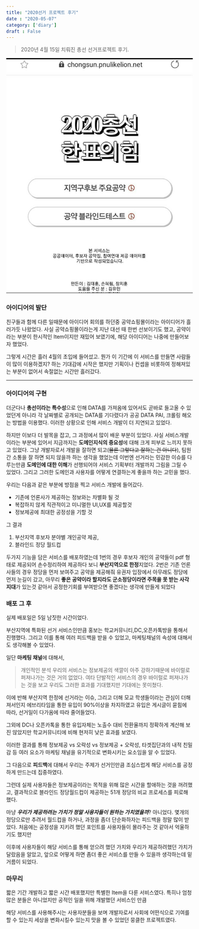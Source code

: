 ```yaml
---
title: "2020선거 프로젝트 후기"
date : "2020-05-07"
category: ['diary']
draft : False
---
```


>2020년 4월 15일 치뤄진 총선 선거프로젝트 후기. 

![](../../images/chongsun.jpg)

### 아이디어의 발단

친구들과 함께 다른 일때문에 아이디어 회의를 하던중 공약쇼핑몰이라는 아이디어가 흘러가듯 나왔었다.
사실 공약쇼핑몰이라는게 지난 대선 때 한번 선보이기도 했고, 
공약이라는 부분이 한시적인 Item이지만 재밌어 보였기에,
해당 아이디어는 나중에 만들어보자 했었다.

그렇게 시간은 흘러 4월의 초입에 들어섰고.
뭔가 이 기간에 이 서비스를 만들면 사람들이 많이 이용하겠지? 하는 기대감에 시작은 했지만
기획이나 컨셉을 비롯하여 정해져있는 부분이 없어서 속절없는 시간만 흘러갔다.

***

### 아이디어의 구현

더군다나 **총선이라는 특수성**으로 인해 DATA를 가져옴에 있어서도 곧바로 들고올 수 있었던게 아니라
각 날짜별로 공개되는 DATA를 기다렸다가 공공 DATA PAI, 크롤링 해오는 방법을 이용했다.
이러한 상황으로 인해 서비스 개발이 더 지연되고 있었다.

하지만 이보다 더 발목을 잡고, 그 과정에서 많이 배운 부분이 있었다.
사실 서비스개발이라는 부분에 있어서 지금까지는 **도메인지식의 중요성**에 대해 크게 피부로 느끼지 못하고 있었다.
그냥 개발자로서 개발을 잘하면 되고(~~물론 그렇다고 잘하는 건 아니다~~), 팀원간 소통을 잘 하면 되지 않을까 하는 생각을 했었는데
이번엔 선거라는 민감한 이슈를 다루는만큼 **도메인에 대한 이해**가 선행되어야 서비스 기획부터 개발까지 그림을 그릴 수 있었다.
그리고 그러한 도메인과 사용자를 어떻게 연결하는게 좋을까 하는 고민을 했다.

우리는 다음과 같은 부분에 방점을 찍고 서비스 개발에 들어갔다.
* 기존에 언론사가 제공하는 정보와는 차별화 될 것
* 복잡하지 않게 직관적이고 미니멀한 UI,UX를 제공할것
* 정보제공에 최대한 공정성을 기할 것
  
그 결과
1. 부산지역 후보자 분야별 개인공약 제공,
2. 블라인드 정당 월드컵

두가지 기능을 담은 서비스를 배포하였는데
1번의 경우 후보자 개인의 공약들이 pdf 형태로 제공되어 손수정리하여 제공하다 보니 **부산지역으로 한정**지었다.
2번은 기존 언론사들의 경우 정당을 먼저 보여주고 공약을 제공해줘 유권자 입장에서 아무래도 정당에 먼저 눈길이 갔고,
아무리 **좋은 공약이라 할지라도 군소정당이라면 주목을 못 받는 사각지대**가 있는것 같아서 공정한기회를 부여받으면 좋겠다는 생각에 만들게 되었다


### 배포 그 후

실제 배포일은 5일 남짓한 시간이었다.

부산지역에 특화된 선거 서비스인만큼 홍보는 학교커뮤니티,DC,오픈카톡방을 통해서 진행했다.
그리고 이를 통해 여러 피드백을 받을 수 있었고, 마케팅채널의 속성에 대해서도 생각해볼 수 있었다.

일단 **마케팅 채널**에 대해서,
>개인적인 분석
우리의 서비스는 정보제공의 색깔이 아주 강하기때문에 바이럴로 퍼져나가는 것은 거의 없었다.
여타 단발적인 서비스의 경우 바이럴로 퍼져나가는 것을 보고 우리도 그러한 효과를 기대했지만 기대에는 못미쳤다.

이에 반해 부산지역 한정에 선거라는 이슈, 그리고 더해 모교 학생들이라는 관심이 더해져서인지
에브리타임을 통한 유입이 90%이상을 차지하였고 유입은 게시글이 묻힘에 따라, 선거일이 다가옴에 따라 줄어들었다.

그외에 DC나 오픈카톡을 통한 유입자체는 노출수 대비 전환율까지 정확하게 계산해 보진 않았지만 
학교커뮤니티에 비해 현저히 낮은 효과를 보였다.

이러한 결과를 통해 정보제공 vs 오락성 vs 정보제공 + 오락성, 타겟집단과의 내적 친밀감 등 여러 요소가 마케팅 채널을 유기적으로 변화시키는 요소임을 알 수 있었다.


그 다음으로 **피드백**에 대해서
우리는 주제가 선거인만큼 조심스럽게 해당 서비스를 공정하게 만드는데 집중하였다.

그런데 실제 사용자들은 정보제공이라는 목적을 위해 많은 시간을 할애하는 것을 꺼려했고,
결과적으로 블라인드 정당월드컵이 제공하는 51개 정당의 비교 프로세스를 피로해했다.

마냥 **_우리가 제공하려는 가치가 정말 사용자들이 원하는 가치였을까_**? 아니었다.
몇개의 정당으로만 추려서 월드컵을 하거나, 과정을 좀더 단순화하자는 피드백을 정말 많이 받았다.
처음에는 공정성을 지키려 했던 포인트를 사용자들이 몰라주는 것 같아서 억울하기도 했지만

이후에 사용자들이 해당 서비스를 통해 얻으려 했던 가치와 우리가 제공하려했던 가치가 달랐음을 알았고,
앞으로 어떻게 하면 좀더 좋은 서비스를 만들 수 있을까 생각하는데 밑거름이 되었다.


### 마무리

짧은 기간 개발하고 짧은 시간 배포했지만 특별한 Item을 다룬 서비스였다.
특히나 엄청 많은 분들은 아니었지만 공적인 일을 위해 개발했던 서비스인 만큼

해당 서비스를 사용해주시는 사용자분들을 보며 개발자로서 사회에 어떤식으로 기여를 할 수 있는지
세상을 변화시킬수 있는지 맛을 볼 수 있었던 뭉클한 프로젝트였다.

